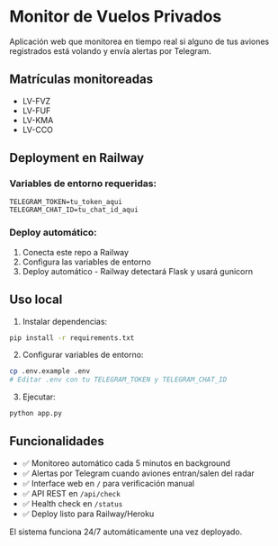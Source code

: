 # Monitor de Vuelos Privados

Aplicación web que monitorea en tiempo real si alguno de tus aviones registrados está volando y envía alertas por Telegram.

## Matrículas monitoreadas
- LV-FVZ
- LV-FUF
- LV-KMA
- LV-CCO

## Deployment en Railway

### Variables de entorno requeridas:
```
TELEGRAM_TOKEN=tu_token_aqui
TELEGRAM_CHAT_ID=tu_chat_id_aqui
```

### Deploy automático:
1. Conecta este repo a Railway
2. Configura las variables de entorno
3. Deploy automático - Railway detectará Flask y usará gunicorn

## Uso local

1. Instalar dependencias:
```bash
pip install -r requirements.txt
```

2. Configurar variables de entorno:
```bash
cp .env.example .env
# Editar .env con tu TELEGRAM_TOKEN y TELEGRAM_CHAT_ID
```

3. Ejecutar:
```bash
python app.py
```

## Funcionalidades

- ✅ Monitoreo automático cada 5 minutos en background
- ✅ Alertas por Telegram cuando aviones entran/salen del radar
- ✅ Interface web en `/` para verificación manual
- ✅ API REST en `/api/check`
- ✅ Health check en `/status`
- ✅ Deploy listo para Railway/Heroku

El sistema funciona 24/7 automáticamente una vez deployado.